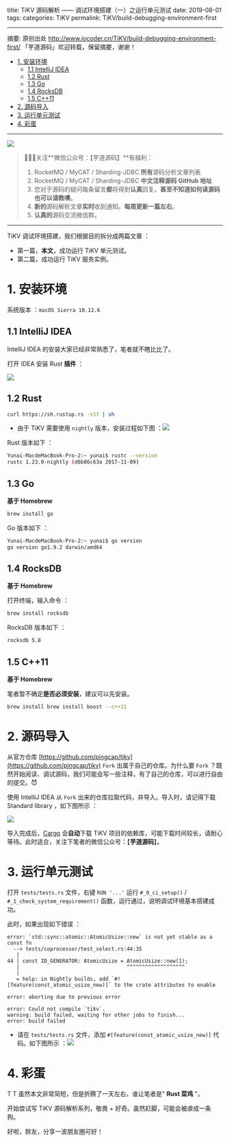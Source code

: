 title: TiKV 源码解析 —— 调试环境搭建（一）之运行单元测试
date: 2019-08-01
tags:
categories: TiKV
permalink: TiKV/build-debugging-environment-first

-------

摘要: 原创出处 http://www.iocoder.cn/TiKV/build-debugging-environment-first/ 「芋道源码」欢迎转载，保留摘要，谢谢！

- [1. 安装环境](http://www.iocoder.cn/TiKV/build-debugging-environment-first/)
  - [1.1 IntelliJ IDEA](http://www.iocoder.cn/TiKV/build-debugging-environment-first/)
  - [1.2 Rust](http://www.iocoder.cn/TiKV/build-debugging-environment-first/)
  - [1.3 Go](http://www.iocoder.cn/TiKV/build-debugging-environment-first/)
  - [1.4 RocksDB](http://www.iocoder.cn/TiKV/build-debugging-environment-first/)
  - [1.5 C++11](http://www.iocoder.cn/TiKV/build-debugging-environment-first/)
- [2. 源码导入](http://www.iocoder.cn/TiKV/build-debugging-environment-first/)
- [3. 运行单元测试](http://www.iocoder.cn/TiKV/build-debugging-environment-first/)
- [4. 彩蛋](http://www.iocoder.cn/TiKV/build-debugging-environment-first/)

-------

![](http://www.iocoder.cn/images/common/wechat_mp_2017_07_31.jpg)

> 🙂🙂🙂关注**微信公众号：【芋道源码】**有福利：  
> 1. RocketMQ / MyCAT / Sharding-JDBC **所有**源码分析文章列表  
> 2. RocketMQ / MyCAT / Sharding-JDBC **中文注释源码 GitHub 地址**  
> 3. 您对于源码的疑问每条留言**都**将得到**认真**回复。**甚至不知道如何读源码也可以请教噢**。  
> 4. **新的**源码解析文章**实时**收到通知。**每周更新一篇左右**。  
> 5. **认真的**源码交流微信群。

---

TiKV 调试环境搭建，我们根据目的拆分成两篇文章 ：

* 第一篇，**本文**，成功运行 TiKV 单元测试。
* 第二篇，成功运行 TiKV 服务实例。

# 1. 安装环境

系统版本 ：`macOS Sierra 10.12.6`

## 1.1 IntelliJ IDEA

IntelliJ IDEA 的安装大家已经非常熟悉了，笔者就不瞎比比了。

打开 IDEA 安装 Rust **插件** ：

![](../../../images/TiKV/2019_08_01/01.png)

## 1.2 Rust

```Bash
curl https://sh.rustup.rs -sSf | sh
```

* 由于 TiKV 需要使用 `nightly` 版本，安装过程如下图 ：![](../../../images/TiKV/2019_08_01/02.png)

Rust 版本如下 ：

```Bash
Yunai-MacdeMacBook-Pro-2:~ yunai$ rustc --version
rustc 1.23.0-nightly (d6b06c63a 2017-11-09)
```

## 1.3 Go

**基于 Homebrew**

```Bash
brew install go
```

Go 版本如下 ：

```Bash
Yunai-MacdeMacBook-Pro-2:~ yunai$ go version
go version go1.9.2 darwin/amd64
```

## 1.4 RocksDB

**基于 Homebrew**

打开终端，输入命令 ：

```Bash
brew install rocksdb
```

RocksDB 版本如下 ：

```Bash
rocksdb 5.8 
```

## 1.5 C++11

**基于 Homebrew**

笔者暂不确定**是否必须安装**，建议可以先安装。

```Bash
brew install brew install boost --c++11
```

# 2. 源码导入

从官方仓库 [https://github.com/pingcap/tikv](https://github.com/pingcap/tikv) `Fork` 出属于自己的仓库。为什么要 `Fork` ？既然开始阅读、调试源码，我们可能会写一些注释，有了自己的仓库，可以进行自由的提交。😈

使用 IntelliJ IDEA 从 `Fork` 出来的仓库拉取代码，并导入。导入时，请记得下载 Standard library ，如下图所示 ：

![](../../../images/TiKV/2019_08_01/03.png)

导入完成后，[Cargo](http://wiki.jikexueyuan.com/project/rust/hello-cargo.html) 会**自动**下载 TiKV 项目的依赖库，可能下载时间较长，请耐心等待。此时适合，关注下笔者的微信公众号：【**芋道源码**】。

# 3. 运行单元测试

打开 `tests/tests.rs` 文件，右键 `RUN '...'` 运行 `#_0_ci_setup()` / `#_1_check_system_requirement()` 函数，运行通过，说明调试环境基本搭建成功。

此时，如果出现如下错误 ：

```
error: `std::sync::atomic::AtomicUsize::new` is not yet stable as a const fn
  --> tests/coprocessor/test_select.rs:44:35
   |
44 | const ID_GENERATOR: AtomicUsize = AtomicUsize::new(1);
   |                                   ^^^^^^^^^^^^^^^^^^^
   |
   = help: in Nightly builds, add `#![feature(const_atomic_usize_new)]` to the crate attributes to enable

error: aborting due to previous error

error: Could not compile `tikv`.
warning: build failed, waiting for other jobs to finish...
error: build failed
```

* 请在 `tests/tests.rs` 文件，添加 `#[feature(const_atomic_usize_new)]` 代码。如下图所示 ：![](../../../images/TiKV/2019_08_01/04.png)

# 4. 彩蛋

T T 虽然本文非常简短，但是折腾了一天左右，谁让笔者是" **Rust 菜鸡** "。

开始尝试写 TiKV 源码解析系列，敬畏 + 好奇。虽然赶脚，可能会被虐成一条狗。

好啦，胖友，分享一波朋友圈可好！


